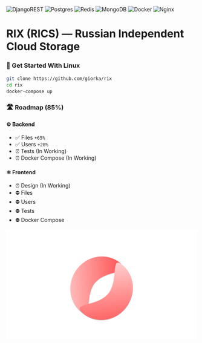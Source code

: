 ![DjangoREST](https://img.shields.io/badge/DJANGO-REST-ff1709?style=for-the-badge&logo=django&logoColor=white&color=ff1709&labelColor=gray)
![Postgres](https://img.shields.io/badge/postgres-%23316192.svg?style=for-the-badge&logo=postgresql&logoColor=white)
![Redis](https://img.shields.io/badge/redis-%23DD0031.svg?style=for-the-badge&logo=redis&logoColor=white)
![MongoDB](https://img.shields.io/badge/MongoDB-%234ea94b.svg?style=for-the-badge&logo=mongodb&logoColor=white)
![Docker](https://img.shields.io/badge/docker-%230db7ed.svg?style=for-the-badge&logo=docker&logoColor=white)
![Nginx](https://img.shields.io/badge/nginx-%23009639.svg?style=for-the-badge&logo=nginx&logoColor=white)

# RIX (RICS) — Russian Independent Cloud Storage
### 🚀 Get Started With Linux
```bash
git clone https://github.com/giorka/rix
cd rix
docker-compose up
```

### 🛣️ Roadmap (85%)
#### ⚙️ Backend
- ✅ Files ``+65%``
- ✅ Users ``+20%``
- ⏰ Tests (In Working)
- ⏰ Docker Compose (In Working)
#### ⚛️ Frontend
- ⏰ Design (In Working)
- ⛔ Files
- ⛔ Users
- ⛔ Tests
- ⛔ Docker Compose

<img src="https://github.com/giorka/rix/blob/master/banner.png">
